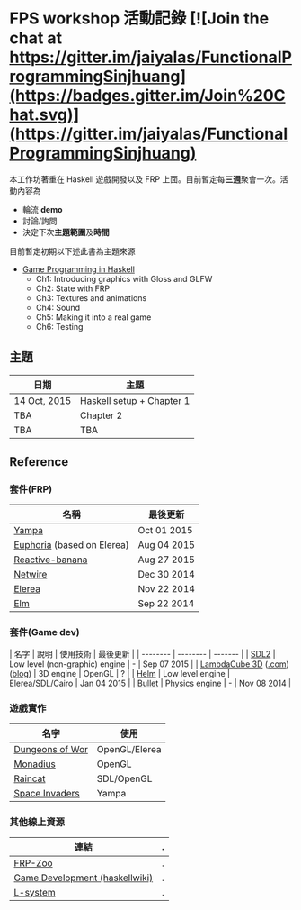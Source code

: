 # FPS workshop 活動記錄  [![Join the chat at https://gitter.im/jaiyalas/FunctionalProgrammingSinjhuang](https://badges.gitter.im/Join%20Chat.svg)](https://gitter.im/jaiyalas/FunctionalProgrammingSinjhuang)

本工作坊著重在 Haskell 遊戲開發以及 FRP 上面。目前暫定每**三週**聚會一次。活動內容為

+ 輪流 **demo**
+ 討論/詢問
+ 決定下次**主題範圍**及**時間**

目前暫定初期以下述此書為主題來源

+ [Game Programming in Haskell](https://leanpub.com/gameinhaskell)
  + Ch1: Introducing graphics with Gloss and GLFW
  + Ch2: State with FRP
  + Ch3: Textures and animations
  + Ch4: Sound
  + Ch5: Making it into a real game
  + Ch6: Testing

## 主題

|   日期   |   主題   |
| -------- | -------- |
|    14 Oct, 2015   | Haskell setup + Chapter 1 |
|    TBA            | Chapter 2 |
|    TBA            |    TBA   |

## Reference

### 套件(FRP)

|   名稱   |   最後更新   |
| -------- | -------- |
| [Yampa](https://github.com/ivanperez-keera/Yampa) |  Oct 01 2015 |
| [Euphoria](https://github.com/tsurucapital/euphoria) (based on Elerea) | Aug 04 2015 |
| [Reactive-banana](https://github.com/HeinrichApfelmus/reactive-banana) | Aug 27 2015 |
| [Netwire](http://hub.darcs.net/ertes/netwire) | Dec 30 2014 |
| [Elerea](https://github.com/cobbpg/elerea) | Nov 22 2014 |
| [Elm](http://elm-lang.org/) | Sep 22 2014 | 
### 套件(Game dev)

|    名字   |   說明   | 使用技術 | 最後更新 |
| -------- | -------- | ------- |
| [SDL2](https://github.com/haskell-game/sdl2) | Low level (non-graphic) engine | - | Sep 07 2015 |
| [LambdaCube 3D](https://github.com/lambdacube3d/lambdacube-edsl) ([.com](http://lambdacube3d.com/))([blog](https://lambdacube3d.wordpress.com/)) | 3D engine | OpenGL | ? |
| [Helm](https://github.com/switchface/helm) | Low level engine | Elerea/SDL/Cairo | Jan 04 2015 |
| [Bullet](https://github.com/csabahruska/bullet) | Physics engine | - | Nov 08 2014 |


### 遊戲實作

|   名字   |  使用 |
| -------- | -------- |
| [Dungeons of Wor](https://github.com/cobbpg/dow) | OpenGL/Elerea |
| [Monadius](http://www.geocities.jp/takascience/haskell/monadius_en.html) | OpenGL|
| [Raincat](http://bysusanlin.com/raincat/) | SDL/OpenGL |
| [Space Invaders](http://hackage.haskell.org/package/SpaceInvaders) | Yampa |

### 其他線上資源

|   連結   |  .   |
| -------- | -------- |
| [FRP-Zoo](https://github.com/gelisam/frp-zoo) | . |
| [Game Development (haskellwiki)](https://wiki.haskell.org/Game_Development) | . |
| [L-system](https://en.wikipedia.org/wiki/L-system) | . |




